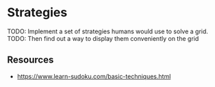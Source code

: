 # Strategies

TODO: Implement a set of strategies humans would use to solve a grid.
TODO: Then find out a way to display them conveniently on the grid

## Resources

- https://www.learn-sudoku.com/basic-techniques.html
